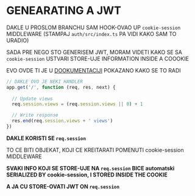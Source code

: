 # GENEARATING A JWT

DAKLE U PROSLOM BRANCHU SAM HOOK-OVAO UP `cookie-session` MIDDLEWARE (STAMPAJ `auth/src/index.ts` PA VIDI KAKO SAM TO URADIO)

SADA PRE NEGO STO GENERISEM JWT, MORAM VIDETI KAKO SE SA `cookie-session` USTVARI STORE-UJE INFORMATION INSIDE A COOOKIE

EVO OVDE TI JE U [DOOKUMENTACIJI](https://github.com/expressjs/cookie-session#examples) POKAZANO KAKO SE TO RADI

```ts
// DAKLE OVO JE NEKI HANDLER
app.get('/', function (req, res, next) {
  
  // Update views
  req.session.views = (req.session.views || 0) + 1

  // Write response
  res.end(req.session.views + ' views')
})
```

**DAKLE KORISTI SE `req.session`**

TO CE BITI OBJEKAT, KOJI CE KREITARATI POMENUTI cookie-session MIDDLEWARE

**SVAKI INFO KOJI SE STORE-UJE NA `req.session` BICE automatski SERIALIZED BY cookie-session, I STORED INSIDE THE COOKIE**

**A JA CU STORE-OVATI JWT ON `req.session`**
